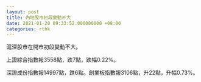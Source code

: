 ```yaml
---
layout: post
title: 內地股市初段變動不大
date: 2021-01-20 09:33:52.000000000 +08:00
categories: rthk
---
```


滬深股市在開市初段變動不大。

上證綜合指數報3558點，跌7點，跌幅0.22%。

深證成份指數報14997點，跌6點。創業板指數報3106點，升22點，升幅0.73%。
